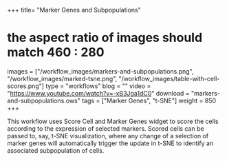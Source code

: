 +++
title= "Marker Genes and Subpopulations"
# the aspect ratio of images should match 460 : 280
images =  ["/workflow_images/markers-and-subpopulations.png", 
           "/workflow_images/marked-tsne.png", 
           "/workflow_images/table-with-cell-scores.png"]
type = "workflows"
blog =  ""
video = "https://www.youtube.com/watch?v=-xB3Jga1dC0"
download = "markers-and-subpopulations.ows"
tags = ["Marker Genes", "t-SNE"]
weight = 850
+++

This workflow uses Score Cell and Marker Genes widget to score the cells according to the expression of selected markers. Scored cells can be passed to, say, t-SNE visualization, where any change of a selection of marker genes will automatically trigger the update in t-SNE to identify an associated subpopulation of cells.
